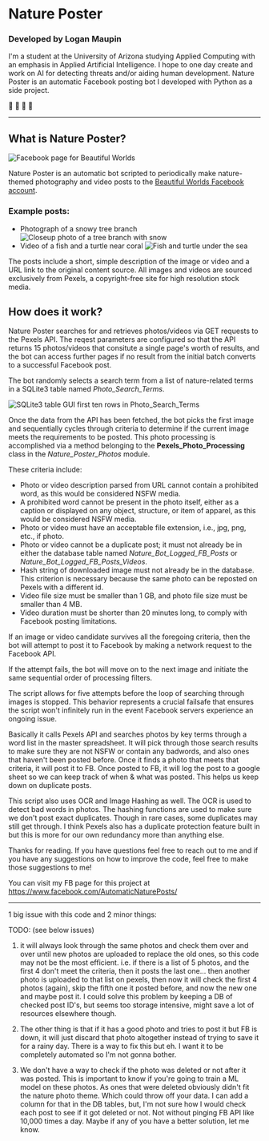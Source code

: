 # **Nature Poster**

### Developed by **Logan Maupin**

I'm a student at the University of Arizona studying Applied Computing with an emphasis in Applied Artificial Intelligence. I hope to one day create and work on AI for detecting threats and/or aiding human development. Nature Poster is an automatic Facebook posting bot I developed with Python as a side project.

🌱 🌲 🌿 🌳

---

## What is Nature Poster?

![Facebook page for Beautiful Worlds](/documentation-images/beautifulWorldsfb.png)

Nature Poster is an automatic bot scripted to periodically make nature-themed photography and video posts to the [Beautiful Worlds Facebook account](https://www.facebook.com/AutomaticNaturePosts/).

### Example posts:

- Photograph of a snowy tree branch
  ![Closeup photo of a tree branch with snow](/documentation-images/example-image-post.png)
- Video of a fish and a turtle near coral
  ![Fish and turtle under the sea](/documentation-images/example-video-post.png)

The posts include a short, simple description of the image or video and a URL link to the original content source. All images and videos are sourced exclusively from Pexels, a copyright-free site for high resolution stock media.

## **How does it work?**

Nature Poster searches for and retrieves photos/videos via GET requests to the Pexels API. The reqest parameters are configured so that the API returns 15 photos/videos that consitute a single page's worth of results, and the bot can access further pages if no result from the initial batch converts to a successful Facebook post.

The bot randomly selects a search term from a list of nature-related terms in a SQLite3 table named _Photo_Search_Terms_.

![SQLite3 table GUI first ten rows in Photo_Search_Terms](/documentation-images/photo_search_terms.png)

Once the data from the API has been fetched, the bot picks the first image and sequentially cycles through criteria to determine if the current image meets the requirements to be posted. This photo processing is accomplished via a method belonging to the **Pexels_Photo_Processing** class in the _Nature_Poster_Photos_ module.

These criteria include:

- Photo or video description parsed from URL cannot contain a prohibited word, as this would be considered NSFW media.
- A prohibited word cannot be present in the photo itself, either as a caption or displayed on any object, structure, or item of apparel, as this would be considered NSFW media.
- Photo or video must have an acceptable file extension, i.e., jpg, png, etc., if photo.
- Photo or video cannot be a duplicate post; it must not already be in either the database table named _Nature_Bot_Logged_FB_Posts_ or _Nature_Bot_Logged_FB_Posts_Videos_.
- Hash string of downloaded image must not already be in the database. This criterion is necessary because the same photo can be reposted on Pexels with a different id.
- Video file size must be smaller than 1 GB, and photo file size must be smaller than 4 MB.
- Video duration must be shorter than 20 minutes long, to comply with Facebook posting limitations.

If an image or video candidate survives all the foregoing criteria, then the bot will attempt to post it to Facebook by making a network request to the Facebook API.

If the attempt fails, the bot will move on to the next image and initiate the same sequential order of processing filters.

The script allows for five attempts before the loop of searching through images is stopped. This behavior represents a crucial failsafe that ensures the script won't infinitely run in the event Facebook servers experience an ongoing issue.

Basically it calls Pexels API and searches photos by key terms through a word list in the master spreadsheet. It will pick through those search results to make sure they are not NSFW or contain any badwords, and also ones that haven't been posted before. Once it finds a photo that meets that criteria, it will post it to FB. Once posted to FB, it will log the post to a google sheet so we can keep track of when & what was posted. This helps us keep down on duplicate posts.

This script also uses OCR and Image Hashing as well. The OCR is used to detect bad words in photos. The hashing functions are used to make sure we don't post exact duplicates. Though in rare cases, some duplicates may still get through. I think Pexels also has a duplicate protection feature built in but this is more for our own redundancy more than anything else.

Thanks for reading. If you have questions feel free to reach out to me and if you have any suggestions on how to improve the code, feel free to make those suggestions to me!

You can visit my FB page for this project at https://www.facebook.com/AutomaticNaturePosts/

---

1 big issue with this code and 2 minor things:

TODO: (see below issues)

1. it will always look through the same photos and check them over and over until new photos are uploaded
   to replace the old ones, so this code may not be the most efficient. i.e. if there is a list of 5 photos,
   and the first 4 don't meet the criteria, then it posts the last one... then another photo is uploaded to that list
   on pexels, then now it will check the first 4 photos (again), skip the fifth one it posted before, and
   now the new one and maybe post it. I could solve this problem by keeping a DB of checked post ID's, but
   seems too storage intensive, might save a lot of resources elsewhere though.

2. The other thing is that if it has a good photo and tries to post it but FB is down, it will just discard that
   photo altogether instead of trying to save it for a rainy day. There is a way to fix this but eh. I want it
   to be completely automated so I'm not gonna bother.

3. We don't have a way to check if the photo was deleted or not after it was posted. This is important to know
   if you're going to train a ML model on these photos. As ones that were deleted obviously didn't fit the
   nature photo theme. Which could throw off your data. I can add a column for that in the DB tables, but,
   I'm not sure how I would check each post to see if it got deleted or not. Not without pinging FB API like
   10,000 times a day. Maybe if any of you have a better solution, let me know.
